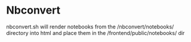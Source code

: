 # Nbconvert

nbconvert.sh will render notebooks from the /nbconvert/notebooks/ directory into html and place them in the /frontend/public/notebooks/ dir